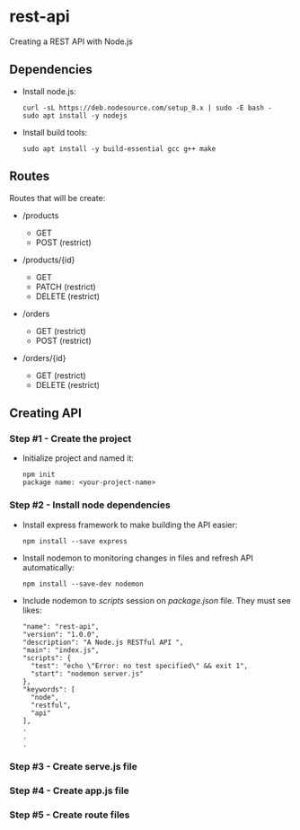 # rest-api

Creating a REST API with Node.js

## Dependencies

 - Install node.js:
   ```
   curl -sL https://deb.nodesource.com/setup_8.x | sudo -E bash -
   sudo apt install -y nodejs
   ```

 - Install build tools:
   ```  
   sudo apt install -y build-essential gcc g++ make
   ```

## Routes

 Routes that will be create:

 - /products
   - GET
   - POST (restrict)

 - /products/{id}
   - GET 
   - PATCH (restrict)
   - DELETE (restrict)

 - /orders
   - GET (restrict)
   - POST (restrict) 

 - /orders/{id}
   - GET (restrict)
   - DELETE (restrict)

## Creating API

### Step #1 - Create the project

 - Initialize project and named it:
   ```
   npm init
   package name: <your-project-name>
   ```

### Step #2 - Install node dependencies

 - Install express framework to make building the API easier:
   ```
   npm install --save express
   ```

 - Install nodemon to monitoring changes in files and refresh API automatically:
   ```
   npm install --save-dev nodemon
   ```

 - Include nodemon to _scripts_ session on _package.json_ file. They must see likes:
   ```
   "name": "rest-api",
   "version": "1.0.0",
   "description": "A Node.js RESTful API ",
   "main": "index.js",
   "scripts": {
     "test": "echo \"Error: no test specified\" && exit 1",
     "start": "nodemon server.js"
   },
   "keywords": [
     "node",
     "restful",
     "api"
   ],
   .
   .
   .    

   ```

### Step #3 - Create serve.js file

### Step #4 - Create app.js file

### Step #5 - Create route files
